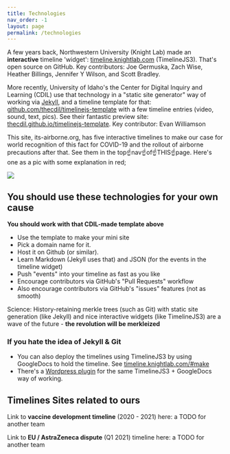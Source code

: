 ```yaml
---
title: Technologies
nav_order: -1
layout: page
permalink: /technologies
---
```


A few years back, Northwestern University (Knight Lab) made an **interactive** timeline 'widget': [timeline.knightlab.com](https://timeline.knightlab.com/) (TimelineJS3). That's open source on GitHub. Key contributors: Joe Germuska, Zach Wise, Heather Billings, Jennifer Y Wilson, and Scott Bradley.

More recently, University of Idaho's the Center for Digital Inquiry and Learning (CDIL) use that technology in a "static site generator" way of working via [Jekyll](https://jekyllrb.com/), and a timeline template for that: [github.com/thecdil/timelinejs-template](https://github.com/thecdil/timelinejs-template) with a few timeline entries (video, sound, text, pics). See their fantastic preview site: [thecdil.github.io/timelinejs-template](https://thecdil.github.io/timelinejs-template/). Key contributor: Evan Williamson

This site, its-airborne.org, has five interactive timelines to make our case for world recognition of this fact for COVID-19 and the rollout of airborne precautions after that. See them in the top☝️nav☝️of☝️THIS☝️page️. Here's one as a pic with some explanation in red;

![](https://user-images.githubusercontent.com/82182/110314794-3c013700-8000-11eb-841a-518e2b97f4b6.png)

## You should use these technologies for your own cause

**You should work with that CDIL-made template above**

* Use the template to make your mini site
* Pick a domain name for it. 
* Host it on Github (or similar). 
* Learn Markdown (Jekyll uses that) and JSON (for the events in the timeline widget)
* Push "events" into your timeline as fast as you like
* Encourage contributors via GitHub's "Pull Requests" workflow
* Also encourage contributors via GitHub's "issues" features (not as smooth)

Science: History-retaining merkle trees (such as Git) with static site generation (like Jekyll) and nice interactive widgets (like TimelineJS3) are a wave of the future - **the revolution will be merkleized**

### If you hate the idea of Jekyll & Git

* You can also deploy the timelines using TimelineJS3 by using GoogleDocs to hold the timeline. See [timeline.knightlab.com/#make](https://timeline.knightlab.com/#make)
* There's a [Wordpress plugin](GoogleDoc) for the same TimelineJS3 + GoogleDocs way of working.

## Timelines Sites related to ours

Link to **vaccine development timeline** (2020 - 2021) here: a TODO for another team

Link to **EU / AstraZeneca dispute** (Q1 2021) timeline here: a TODO for another team

